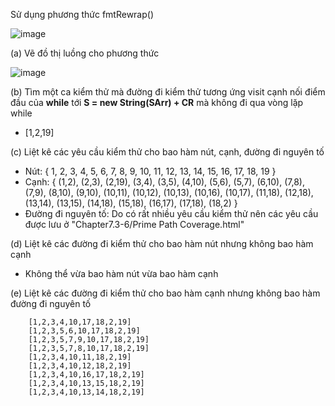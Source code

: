 Sử dụng phương thức fmtRewrap()

![image](https://user-images.githubusercontent.com/48431650/95282027-b62b6500-0882-11eb-8903-470599d5acd2.png)

(a) Vẽ đồ thị luồng cho phương thức

![image](https://user-images.githubusercontent.com/48431650/95282100-ec68e480-0882-11eb-9b90-eb426f45c15d.png)

(b) Tìm một ca kiểm thử  mà đường đi kiểm thử tương ứng visit cạnh nối điểm đầu của **while** tới **S = new String(SArr) + CR** mà không đi qua vòng lặp while

* [1,2,19]

(c) Liệt kê các yêu cầu kiểm thử cho bao hàm nút, cạnh, đường đi nguyên tố

* Nút: { 1, 2, 3, 4, 5, 6, 7, 8, 9, 10, 11, 12, 13, 14, 15, 16, 17, 18, 19 }
* Cạnh: { (1,2), (2,3), (2,19), (3,4), (3,5), (4,10), (5,6), (5,7), (6,10), (7,8), (7,9), (8,10), (9,10), (10,11), (10,12), (10,13), (10,16), (10,17), (11,18), (12,18), (13,14), (13,15), (14,18), (15,18), (16,17), (17,18), (18,2) }
* Đường đi nguyên tố: Do có rất nhiều yêu cầu kiểm thử nên các yêu cầu được lưu ở "Chapter7.3-6/Prime Path Coverage.html"

(d) Liệt kê các đường đi kiểm thử cho bao hàm nút nhưng không bao hàm cạnh

* Không thể vừa bao hàm nút vừa bao hàm cạnh

(e) Liệt kê các đường đi kiểm thử cho bao hàm cạnh nhưng không bao hàm đường đi nguyên tố

        [1,2,3,4,10,17,18,2,19]
        [1,2,3,5,6,10,17,18,2,19]
        [1,2,3,5,7,9,10,17,18,2,19]
        [1,2,3,5,7,8,10,17,18,2,19]
        [1,2,3,4,10,11,18,2,19]
        [1,2,3,4,10,12,18,2,19]
        [1,2,3,4,10,16,17,18,2,19]
        [1,2,3,4,10,13,15,18,2,19]
        [1,2,3,4,10,13,14,18,2,19]
